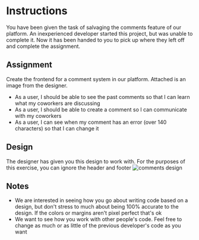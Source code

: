 # Instructions

You have been given the task of salvaging the comments feature of our platform. An inexperienced developer started this project, but was unable to complete it. Now it has been handed to you to pick up where they left off and complete the assignment.

## Assignment

Create the frontend for a comment system in our platform. Attached is an image from the designer.

- As a user, I should be able to see the past comments so that I can learn what my coworkers are discussing
- As a user, I should be able to create a comment so I can communicate with my coworkers
- As a user, I can see when my comment has an error (over 140 characters) so that I can change it

## Design

The designer has given you this design to work with.  For the purposes of this exercise, you can ignore the header and footer
![comments design](https://i.imgur.com/ODgAHph.png)

## Notes

- We are interested in seeing how you go about writing code based on a design, but don't stress to much about being 100% accurate to the design. If the colors or margins aren't pixel perfect that's ok
- We want to see how you work with other people's code. Feel free to change as much or as little of the previous developer's code as you want
